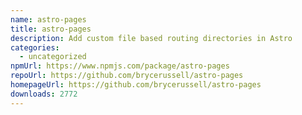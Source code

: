```yaml
---
name: astro-pages
title: astro-pages
description: Add custom file based routing directories in Astro
categories:
  - uncategorized
npmUrl: https://www.npmjs.com/package/astro-pages
repoUrl: https://github.com/brycerussell/astro-pages
homepageUrl: https://github.com/brycerussell/astro-pages
downloads: 2772
---
```

